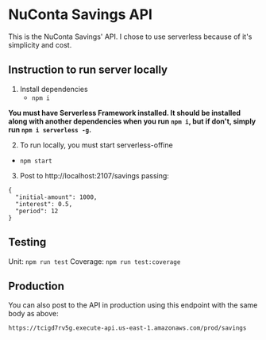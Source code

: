 # NuConta Savings API

This is the NuConta Savings' API. I chose to use serverless because of it's simplicity and cost.

## Instruction to run server locally

1. Install dependencies
   - `npm i`

  **You must have Serverless Framework installed. It should be installed along with another dependencies when you run `npm i`, but if don't, simply run `npm i serverless -g`.**

2. To run locally, you must start serverless-offine
  - `npm start`

3. Post to http://localhost:2107/savings passing:
  ```
  {
    "initial-amount": 1000,
    "interest": 0.5,
    "period": 12
  }
  ```

## Testing
Unit: `npm run test`
Coverage: `npm run test:coverage`

## Production

You can also post to the API in production using this endpoint with the same body as above:

`https://tcigd7rv5g.execute-api.us-east-1.amazonaws.com/prod/savings`

